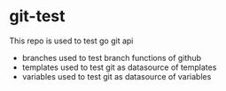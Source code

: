 # git-test
This repo is used to test go git api

* branches used to test branch functions of github
* templates used to test git as datasource of templates
* variables used to test git as datasource of variables
